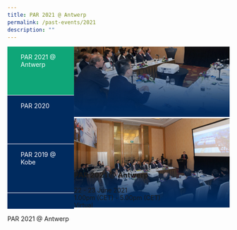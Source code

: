 ```yaml
---
title: PAR 2021 @ Antwerp
permalink: /past-events/2021
description: ""
---
```

<style>
	.bp-section-pagetitle {display:none;}
	#main-content	.is-hidden-touch {display:none!important;}
	#main-content .bp-section {padding:0!important;}
	#main-content .col {width:100%!important;margin:0!important;}
	.tab {display:flex;flex-wrap:nowrap;}
	.tab-nav {width:30%;background:#002b5f;}
	.tab-nav ul {list-style:none;padding:0;margin:0;}
	.tab-nav ul li {padding:15px 30px;margin:0;border-bottom:1px solid #fff;min-height:80px;}
	.tab-nav ul li a, .tab-nav ul li a:hover, .tab-nav ul li a:focus {color:#fff;text-decoration:none;}
	.tab-nav ul li.active {background:#0fa678;}
	.tab-content {position:relative;width:70%;margin:0!important;}
	.tab-content figcaption {position:absolute;left:0;bottom:0;}
	.tab-content figcaption ul {list-style:none;padding:0;margin:0;}
</style>
<div class="tab">
	<div class="tab-nav is-hidden-mobile is-hidden-tablet">
		<ul>
			<li class="active"><a href="/past-events/2021">PAR 2021 @ Antwerp</a></li>
			<li><a href="/past-events/2020">PAR 2020</a></li>
			<li><a href="/past-events/2019">PAR 2019 @ Kobe</a></li>
		</ul>
	</div>
	<figure class="tab-content">
		<img src="/images/Past%20Events/2021/bg-par-2021-m.jpg" class="is-hidden-desktop"/>
		<img src="/images/Past%20Events/2021/bg-par-2021-d.jpg" class="is-hidden-mobile is-hidden-tablet"/>
		<figcaption>
			<h3>PAR 2021 @ Antwerp</h3>
			<ul>
				<li>22 - 23 June 2021</li>
				<li>1.00pm (CET) - 5.00pm (CET)</li>
				<li>Virtual</li>
			</ul>
		</figcaption>
	</figure>
</div>
<p>PAR 2021 @ Antwerp</p>